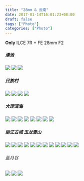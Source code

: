 ```yaml
---
title: "28mm & 云南"
date: 2017-01-14T16:01:23+08:00
draft: false
tags: ["Photo"]
categories: ["Photo"]
---
```


**Only** ILCE 7R + FE 28mm F2

##### 滇池

![](http://wx1.sinaimg.cn/large/62fdd4d5gy1fcfwvt79nuj21jk1131ht.jpg)
![](http://wx4.sinaimg.cn/large/62fdd4d5gy1fcfwvqx079j21jk113dsd.jpg)
![](http://wx4.sinaimg.cn/large/62fdd4d5gy1fcfwvsk9g2j21jk113b07.jpg)

##### 民族村

![](http://wx3.sinaimg.cn/large/62fdd4d5gy1fcfwvuut4aj21jk113tvr.jpg)
![](http://wx4.sinaimg.cn/large/62fdd4d5gy1fcfwvvpx7uj21jk113tso.jpg)
![](http://wx2.sinaimg.cn/large/62fdd4d5gy1fcfwvyt4foj21jk113u0x.jpg)
![](http://wx4.sinaimg.cn/large/62fdd4d5gy1fcfwvzmrc6j21jk1137ty.jpg)

##### 大理洱海

![](http://wx1.sinaimg.cn/large/62fdd4d5gy1fcfww0tet0j21jk113gvq.jpg)
![](http://wx2.sinaimg.cn/large/62fdd4d5gy1fcfww1c740j21jk113gzr.jpg)
![](http://wx2.sinaimg.cn/large/62fdd4d5gy1fcfww276sxj21jk0uw7jw.jpg)
![](http://wx4.sinaimg.cn/large/62fdd4d5gy1fcfww2zrhfj21jk113h5d.jpg)
![](http://wx2.sinaimg.cn/large/62fdd4d5gy1fcfww50g7wj21jk1131kx.jpg)
![](http://wx1.sinaimg.cn/large/62fdd4d5gy1fcfww5n3mjj21jk1137l1.jpg)
![](http://wx1.sinaimg.cn/large/62fdd4d5gy1fcfww65irbj21jk1134ji.jpg)
![](http://wx3.sinaimg.cn/large/62fdd4d5gy1fcfww7dlw0j21jk0ywqi5.jpg)

##### 丽江古城 玉龙雪山

![](http://wx1.sinaimg.cn/large/62fdd4d5gy1fcfww8ql7aj21jk1131kx.jpg)
![](http://wx4.sinaimg.cn/large/62fdd4d5gy1fcfww9jkr1j21jk113keo.jpg)
![](http://wx4.sinaimg.cn/large/62fdd4d5gy1fcfwwbh20kj21jk12fhdt.jpg)
![](http://wx2.sinaimg.cn/large/62fdd4d5gy1fcfwwd6rq5j21jk113e81.jpg)
![](http://wx2.sinaimg.cn/large/62fdd4d5gy1fcfwwe3t52j21jk113kdx.jpg)
![](http://wx4.sinaimg.cn/large/62fdd4d5gy1fcfwwfjhwmj21jk2b9e6x.jpg)
![](http://wx1.sinaimg.cn/large/62fdd4d5gy1fcfwwh1rptj21jk2egkjl.jpg)
![](http://wx2.sinaimg.cn/large/62fdd4d5gy1fcfwwj13kpj21jk2b91kx.jpg)
![](http://wx1.sinaimg.cn/large/62fdd4d5gy1fcfwwjbeo6j21jk1131c2.jpg)
![](http://wx3.sinaimg.cn/large/62fdd4d5gy1fcfwwk6b0rj21jk113197.jpg)
![](http://wx2.sinaimg.cn/large/62fdd4d5gy1fcfwwldx6sj21jk2b9b29.jpg)
![](http://wx4.sinaimg.cn/large/62fdd4d5gy1fcfwwojy1xj21jk2b9u0x.jpg)

###### 蓝月谷

![](http://wx1.sinaimg.cn/large/62fdd4d5gy1fcfwwqbjc3j21jk1131kx.jpg)
![](http://wx2.sinaimg.cn/large/62fdd4d5gy1fcfwwqwwuxj21jk113qqh.jpg)
![](http://wx1.sinaimg.cn/large/62fdd4d5gy1fcfwwtrkb0j21jk1134qp.jpg)
